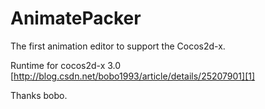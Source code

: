AnimatePacker
=============

The first animation editor to support the Cocos2d-x.

Runtime for cocos2d-x 3.0 
[http://blog.csdn.net/bobo1993/article/details/25207901][1]


  [1]: http://blog.csdn.net/bobo1993/article/details/25207901

Thanks bobo.
